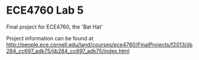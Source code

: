 ECE4760 Lab 5
====

Final project for ECE4760, the 'Bat Hat'

Project information can be found at http://people.ece.cornell.edu/land/courses/ece4760/FinalProjects/f2013/jjb284_cc697_adk75/jjb284_cc697_adk75/index.html
